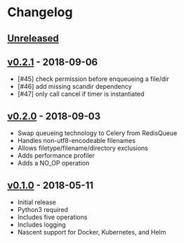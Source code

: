 # Changelog

## [Unreleased]

## [v0.2.1] - 2018-09-06

- [#45] check permission before enqueueing a file/dir
- [#46] add missing scandir dependency
- [#47] only call cancel if timer is instantiated

## [v0.2.0] - 2018-09-03

- Swap queueing technology to Celery from RedisQueue
- Handles non-utf8-encodeable filenames
- Allows filetype/filename/directory exclusions
- Adds performance profiler
- Adds a NO_OP operation

## [v0.1.0] - 2018-05-11

- Initial release
- Python3 required
- Includes five operations
- Includes logging
- Nascent support for Docker, Kubernetes, and Helm

[Unreleased]: https://github.com/irods/irods_capability_automated_ingest/compare/v0.2.1...HEAD
[v0.2.1]: https://github.com/irods/irods_capability_automated_ingest/compare/v0.2.0...v0.2.1
[v0.2.0]: https://github.com/irods/irods_capability_automated_ingest/compare/v0.1.0...v0.2.0
[v0.1.0]: https://github.com/irods/irods_capability_automated_ingest/compare/11f9825df721a19dd25dad70aa94e5aa73d1d941...v0.1.0
